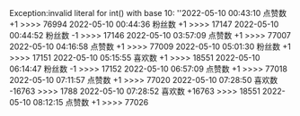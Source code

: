 Exception:invalid literal for int() with base 10: ''2022-05-10  00:43:10   点赞数 +1 >>>> 76994
2022-05-10  00:44:36   粉丝数 +1 >>>> 17147
2022-05-10  00:44:52   粉丝数 -1 >>>> 17146
2022-05-10  03:57:09   点赞数 +1 >>>> 77007
2022-05-10  04:16:58   点赞数 +1 >>>> 77009
2022-05-10  05:01:30   粉丝数 +1 >>>> 17151
2022-05-10  05:15:55   喜欢数 +1 >>>> 18551
2022-05-10  06:14:47   粉丝数 -1 >>>> 17152
2022-05-10  06:57:09   点赞数 +1 >>>> 77018
2022-05-10  07:11:57   点赞数 +1 >>>> 77020
2022-05-10  07:28:50   喜欢数 -16763 >>>> 1788
2022-05-10  07:28:52   喜欢数 +16763 >>>> 18551
2022-05-10  08:12:15   点赞数 +1 >>>> 77026
